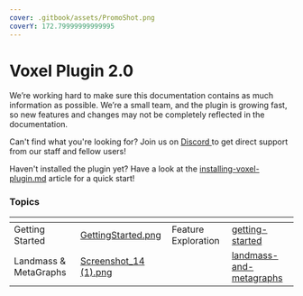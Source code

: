 ```yaml
---
cover: .gitbook/assets/PromoShot.png
coverY: 172.79999999999995
---
```


# Voxel Plugin 2.0

We’re working hard to make sure this documentation contains as much information as possible. We’re a small team, and the plugin is growing fast, so new features and changes may not be completely reflected in the documentation.

Can't find what you're looking for? Join us on [Discord ](http://discord.voxelplugin.com/)to get direct support from our staff and fellow users!

Haven't installed the plugin yet? Have a look at the [installing-voxel-plugin.md](getting-started/installing-voxel-plugin.md "mention") article for a quick start!

### Topics

<table data-card-size="large" data-view="cards"><thead><tr><th></th><th data-hidden data-card-cover data-type="files"></th><th data-hidden></th><th data-hidden data-card-target data-type="content-ref"></th></tr></thead><tbody><tr><td>Getting Started</td><td><a href=".gitbook/assets/GettingStarted.png">GettingStarted.png</a></td><td>Feature Exploration</td><td><a href="getting-started/">getting-started</a></td></tr><tr><td>Landmass &#x26; MetaGraphs</td><td><a href=".gitbook/assets/Screenshot_14 (1).png">Screenshot_14 (1).png</a></td><td></td><td><a href="landmass-and-metagraphs/">landmass-and-metagraphs</a></td></tr></tbody></table>
